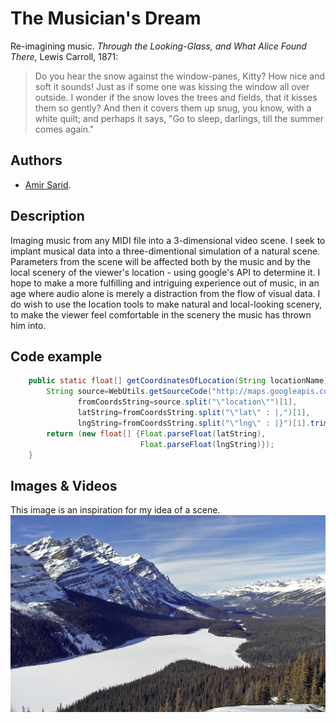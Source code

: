# The Musician's Dream
Re-imagining music.
 _Through the Looking-Glass, and What Alice Found There_, Lewis Carroll, 1871:
>Do you hear the snow against the window-panes, Kitty? How nice and soft it sounds! Just as if some one was kissing the window all over outside. I wonder if the snow loves the trees and fields, that it kisses them so gently? And then it covers them up snug, you know, with a white quilt; and perhaps it says, "Go to sleep, darlings, till the summer comes again."

## Authors
- [Amir Sarid](https://github.com/amirsarid).

## Description
Imaging music from any MIDI file into a 3-dimensional video scene.
I seek to implant musical data into a three-dimentional simulation of a natural scene. Parameters from the scene will be affected both by the music and by the local scenery of the viewer's location - using google's API to determine it.
I hope to make a more fulfilling and intriguing experience out of music, in an age where audio alone is merely a distraction from the flow of visual data.
I do wish to use the location tools to make natural and local-looking scenery, to make the viewer feel comfortable in the scenery the music has thrown him into.

## Code example

```java
    public static float[] getCoordinatesOfLocation(String locationName) throws Exception {
		String source=WebUtils.getSourceCode("http://maps.googleapis.com/maps/api/geocode/json?address="+locationName+"&sensor=true"),
			   fromCoordsString=source.split("\"location\"")[1],
			   latString=fromCoordsString.split("\"lat\" : |,")[1],
			   lngString=fromCoordsString.split("\"lng\" : |}")[1].trim();
		return (new float[] {Float.parseFloat(latString),
							 Float.parseFloat(lngString)});
	}
```

## Images & Videos

This image is an inspiration for my idea of a scene.
![Some inspiration](project_images/cover1.jpg?raw=true "Some inspiration")
